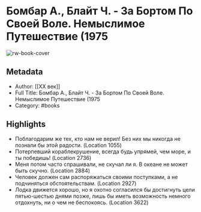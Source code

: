 # Бомбар А., Блайт Ч. - За Бортом По Своей Воле. Немыслимое Путешествие (1975

![rw-book-cover](https://readwise-assets.s3.amazonaws.com/static/images/default-book-icon-2.dae1dc4d332b.png)

## Metadata
- Author: [[XX век]]
- Full Title: Бомбар А., Блайт Ч. - За Бортом По Своей Воле. Немыслимое Путешествие (1975
- Category: #books

## Highlights
- Поблагодарим же тех, кто нам не верил! Без них мы никогда не познали бы этой радости. (Location 1055)
- Потерпевший кораблекрушение, всегда будь упрямей, чем море, и ты победишь! (Location 2736)
- Меня потом часто спрашивали, не скучал ли я. В океане не может быть скучно. (Location 2884)
- Человек должен сам распоряжаться своими поступками, а не подчиняться обстоятельствам. (Location 2927)
- Лодка движется хорошо, но я охотно согласился бы достигнуть цели пятью-шестью днями позже, лишь бы иметь возможность немного отдохнуть, ни о чем не беспокоясь. (Location 3622)
